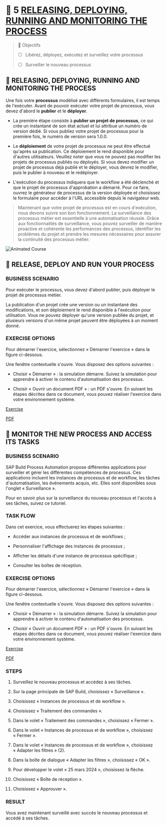 # 🌸 5 [RELEASING, DEPLOYING, RUNNING AND MONITORING THE PROCESS](https://learning.sap.com/learning-journeys/create-processes-and-automations-with-sap-build-process-automation/releasing-deploying-running-and-monitoring-the-process_adf38db3-e91e-4c64-a3bb-5d2a8fb93325)

> 🌺 Objectifs
>
> - [ ] Libérez, déployez, exécutez et surveillez votre processus
>
> - [ ] Surveiller le nouveau processus

## 🌸 RELEASING, DEPLOYING, RUNNING AND MONITORING THE PROCESS

Une fois votre **processus** modélisé avec différents formulaires, il est temps de l'exécuter. Avant de pouvoir exécuter votre projet de processus, vous devez d'abord le **publier** et le **déployer**.

- La première étape consiste à **publier un projet de processus**, ce qui crée un instantané de son état actuel et lui attribue un numéro de version dédié. Si vous publiez votre projet de processus pour la première fois, le numéro de version sera 1.0.0.

- Le **déploiement** de votre projet de processus ne peut être effectué qu'après sa publication. Ce déploiement le rend disponible pour d'autres utilisateurs. Veuillez noter que vous ne pouvez pas modifier les projets de processus publiés ou déployés. Si vous devez modifier un projet de processus déjà publié et le déployer, vous devrez le modifier, puis le publier à nouveau et le redéployer.

- L'exécution du processus indiquera que le workflow a été déclenché et que le projet de processus d'approbation a démarré. Pour ce faire, ouvrez le générateur de processus de la version déployée et choisissez le formulaire pour accéder à l'URL accessible depuis le navigateur web.

> Maintenant que votre projet de processus est en cours d'exécution, nous devons suivre son bon fonctionnement. La surveillance des processus métier est essentielle à une automatisation réussie. Grâce aux fonctionnalités de surveillance, vous pouvez surveiller de manière proactive et cohérente les performances des processus, identifier les problèmes du projet et prendre les mesures nécessaires pour assurer la continuité des processus métier.

![Animated Course](https://learning.sap.com/learning-journeys/create-processes-and-automations-with-sap-build-process-automation/releasing-deploying-running-and-monitoring-the-process_adf38db3-e91e-4c64-a3bb-5d2a8fb93325)

## 🌸 RELEASE, DEPLOY AND RUN YOUR PROCESS

### BUSINESS SCENARIO

Pour exécuter le processus, vous devez d'abord publier, puis déployer le projet de processus métier.

La publication d'un projet crée une version ou un instantané des modifications, et son déploiement le rend disponible à l'exécution pour utilisation. Vous ne pouvez déployer qu'une version publiée du projet, et plusieurs versions d'un même projet peuvent être déployées à un moment donné.

### EXERCISE OPTIONS

Pour démarrer l'exercice, sélectionnez « Démarrer l'exercice » dans la figure ci-dessous.

Une fenêtre contextuelle s'ouvre. Vous disposez des options suivantes :

- Choisir « Démarrer » : la simulation démarre. Suivez la simulation pour apprendre à activer le contenu d'automatisation des processus.

- Choisir « Ouvrir un document PDF » : un PDF s'ouvre. En suivant les étapes décrites dans ce document, vous pouvez réaliser l'exercice dans votre environnement système.

[Exercise](https://learnsap.enable-now.cloud.sap/pub/mmcp/index.html?show=project!PR_4A3B70336EA08E97:uebung)

[PDF](<./assets/hands_on%20(5).pdf>)

## 🌸 MONITOR THE NEW PROCESS AND ACCESS ITS TASKS

### BUSINESS SCENARIO

SAP Build Process Automation propose différentes applications pour surveiller et gérer les différentes compétences de processus. Ces applications incluent les instances de processus et de workflow, les tâches d'automatisation, les événements acquis, etc. Elles sont disponibles sous l'onglet « Surveillance ».

Pour en savoir plus sur la surveillance du nouveau processus et l'accès à ses tâches, suivez ce tutoriel.

### TASK FLOW

Dans cet exercice, vous effectuerez les étapes suivantes :

- Accéder aux instances de processus et de workflows ;

- Personnaliser l'affichage des instances de processus ;

- Afficher les détails d'une instance de processus spécifique ;

- Consulter les boîtes de réception.

### EXERCISE OPTIONS

Pour démarrer l'exercice, sélectionnez « Démarrer l'exercice » dans la figure ci-dessous.

Une fenêtre contextuelle s'ouvre. Vous disposez des options suivantes :

- Choisir « Démarrer » : la simulation démarre. Suivez la simulation pour apprendre à activer le contenu d'automatisation des processus.

- Choisir « Ouvrir un document PDF » : un PDF s'ouvre. En suivant les étapes décrites dans ce document, vous pouvez réaliser l'exercice dans votre environnement système.

[Exercise](https://learnsap.enable-now.cloud.sap/pub/mmcp/index.html?show=project!PR_E8D505D77F1FC993:uebung)

[PDF](<./assets/hands_on%20(6).pdf>)

### STEPS

1. Surveillez le nouveau processus et accédez à ses tâches.

2. Sur la page principale de SAP Build, choisissez « Surveillance ».

3. Choisissez « Instances de processus et de workflow ».

4. Choisissez « Traitement des commandes ».

5. Dans le volet « Traitement des commandes », choisissez « Fermer ».

6. Dans le volet « Instances de processus et de workflow », choisissez « Fermer ».

7. Dans le volet « Instances de processus et de workflow », choisissez « Adapter les filtres » (2).

8. Dans la boîte de dialogue « Adapter les filtres », choisissez « OK ».

9. Pour développer le volet « 25 mars 2024 », choisissez la flèche.

10. Choisissez « Boîte de réception ».

11. Choisissez « Approuver ».

### RESULT

Vous avez maintenant surveillé avec succès le nouveau processus et accédé à ses tâches.
